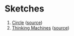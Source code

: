 # Sketches

1. [Circle](001_circle/circle.png) ([source](001_circle/main.go))
2. [Thinking Machines](002_thinkingmachines) ([source](002_thinkingmachines))
